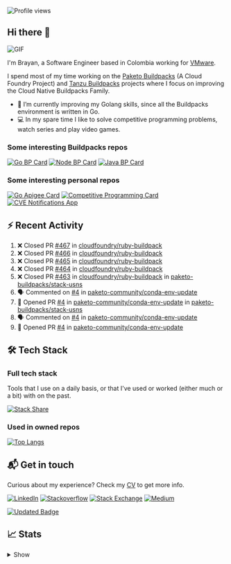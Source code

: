 ![Profile views](https://gpvc.arturio.dev/brayanhenao)

## Hi there 👋

<img alt="GIF" src="https://i.pinimg.com/originals/e4/26/70/e426702edf874b181aced1e2fa5c6cde.gif" />  


I'm Brayan, a Software Engineer based in Colombia working for [VMware](https://www.vmware.com/).

I spend most of my time working on the [Paketo Buildpacks](https://paketo.io/) (A Cloud Foundry Project)
and [Tanzu Buildpacks](https://tanzu.vmware.com/components/buildpacks) projects where I focus on improving the Cloud
Native Buildpacks Family.

- 🌱 I’m currently improving my Golang skills, since all the Buildpacks environment is written in Go.
- 💻 In my spare time I like to solve competitive programming problems, watch series and play video games.

### Some interesting Buildpacks repos

[![Go BP Card](https://github-readme-stats.vercel.app/api/pin/?username=paketo-buildpacks&repo=go&show_owner=true)](https://github.com/paketo-buildpacks/go)
[![Node BP Card](https://github-readme-stats.vercel.app/api/pin/?username=paketo-buildpacks&repo=nodejs&show_owner=true)](https://github.com/paketo-buildpacks/nodejs)
[![Java BP Card](https://github-readme-stats.vercel.app/api/pin/?username=paketo-buildpacks&repo=java&show_owner=true)](https://github.com/paketo-buildpacks/java)

### Some interesting personal repos

[![Go Apigee Card](https://github-readme-stats.vercel.app/api/pin/?username=brayanhenao&repo=go-apigee-edge)](https://github.com/brayanhenao/go-apigee-edge)
[![Competitive Programming Card](https://github-readme-stats.vercel.app/api/pin/?username=brayanhenao&repo=competitive-programming)](https://github.com/brayanhenao/competitive-programming)
[![CVE Notifications App](https://github-readme-stats.vercel.app/api/pin/?username=brayanhenao&repo=cve-notifications-app)](https://github.com/brayanhenao/cve-notifications-app)

## ⚡️ Recent Activity

<!--START_SECTION:activity-->

1. ❌ Closed PR [#467](https://github.com/cloudfoundry/ruby-buildpack/pull/467) in [cloudfoundry/ruby-buildpack](https://github.com/cloudfoundry/ruby-buildpack)
2. ❌ Closed PR [#466](https://github.com/cloudfoundry/ruby-buildpack/pull/466) in [cloudfoundry/ruby-buildpack](https://github.com/cloudfoundry/ruby-buildpack)
3. ❌ Closed PR [#465](https://github.com/cloudfoundry/ruby-buildpack/pull/465) in [cloudfoundry/ruby-buildpack](https://github.com/cloudfoundry/ruby-buildpack)
4. ❌ Closed PR [#464](https://github.com/cloudfoundry/ruby-buildpack/pull/464) in [cloudfoundry/ruby-buildpack](https://github.com/cloudfoundry/ruby-buildpack)
5. ❌ Closed PR [#463](https://github.com/cloudfoundry/ruby-buildpack/pull/463) in [cloudfoundry/ruby-buildpack](https://github.com/cloudfoundry/ruby-buildpack)
   in [paketo-buildpacks/stack-usns](https://github.com/paketo-buildpacks/stack-usns)
4. 🗣 Commented on [#4](https://github.com/paketo-community/conda-env-update/issues/4)
   in [paketo-community/conda-env-update](https://github.com/paketo-community/conda-env-update)
5. 💪 Opened PR [#4](https://github.com/paketo-community/conda-env-update/pull/4)
   in [paketo-community/conda-env-update](https://github.com/paketo-community/conda-env-update)
   in [paketo-buildpacks/stack-usns](https://github.com/paketo-buildpacks/stack-usns)
4. 🗣 Commented on [#4](https://github.com/paketo-community/conda-env-update/issues/4)
   in [paketo-community/conda-env-update](https://github.com/paketo-community/conda-env-update)
5. 💪 Opened PR [#4](https://github.com/paketo-community/conda-env-update/pull/4)
   in [paketo-community/conda-env-update](https://github.com/paketo-community/conda-env-update)

<!--END_SECTION:activity-->

## 🛠 Tech Stack

### Full tech stack

Tools that I use on a daily basis, or that I've used or worked (either much or a bit) with on the past.

[![Stack Share](https://img.shields.io/badge/Stack%20Share-0690FA.svg?&style=for-the-badge&logo=stackshare&logoColor=white)](https://stackshare.io/bhenao6/mystack)

### Used in owned repos

[![Top Langs](https://github-readme-stats.vercel.app/api/top-langs/?username=brayanhenao&layout=compact&langs_count=10)](https://github.com/anuraghazra/github-readme-stats)

## 📬 Get in touch

Curious about my experience? Check my [CV](resources/Brayan%20Henao%20CV.pdf) to get more info.

[![LinkedIn](https://img.shields.io/badge/linkedin-%230077B5.svg?&style=for-the-badge&logo=linkedin&logoColor=white)](https://www.linkedin.com/in/bhenao6/)
[![Stackoverflow](https://img.shields.io/badge/-F58025.svg?&style=for-the-badge&logo=stackoverflow&logoColor=white)](https://stackoverflow.com/users/5371842/brayan-henao)
[![Stack Exchange](https://img.shields.io/badge/-1E5397.svg?&style=for-the-badge&logo=stackexchange)](https://stackexchange.com/users/7008058/brayan-henao)
[![Medium](https://img.shields.io/badge/medium-%2312100E.svg?&style=for-the-badge&logo=medium&logoColor=white)](https://medium.com/@bhenao6)

[![Updated Badge](https://badges.pufler.dev/updated/brayanhenao/brayanhenao)](https://badges.pufler.dev)

## 📈 Stats

<details>
  <summary>Show</summary>

[![Brayan's github stats](https://github-readme-stats.vercel.app/api?username=brayanhenao&count_private=true&show_icons=true&theme=vue-dark)](https://github.com/anuraghazra/github-readme-stats)

<!--START_SECTION:waka-->
![Code Time](http://img.shields.io/badge/Code%20Time-179%20hrs%2059%20mins-blue)

![Lines of code](https://img.shields.io/badge/From%20Hello%20World%20I%27ve%20Written-296%20Thousand%20lines%20of%20code-blue)

**🐱 My GitHub Data** 

> 🏆 369 Contributions in the Year 2022
 > 
> 📦 92.7 kB Used in GitHub's Storage 
 > 
> 💼 Opted to Hire
 > 
> 📜 58 Public Repositories 
 > 
> 🔑 19 Private Repositories  
 > 
**I'm an Early 🐤** 

```text
🌞 Morning    142 commits    ██████░░░░░░░░░░░░░░░░░░░   25.77% 
🌆 Daytime    340 commits    ███████████████░░░░░░░░░░   61.71% 
🌃 Evening    60 commits     ██░░░░░░░░░░░░░░░░░░░░░░░   10.89% 
🌙 Night      9 commits      ░░░░░░░░░░░░░░░░░░░░░░░░░   1.63%

```
📅 **I'm Most Productive on Tuesday** 

```text
Monday       87 commits     ████░░░░░░░░░░░░░░░░░░░░░   15.79% 
Tuesday      130 commits    ██████░░░░░░░░░░░░░░░░░░░   23.59% 
Wednesday    114 commits    █████░░░░░░░░░░░░░░░░░░░░   20.69% 
Thursday     110 commits    █████░░░░░░░░░░░░░░░░░░░░   19.96% 
Friday       96 commits     ████░░░░░░░░░░░░░░░░░░░░░   17.42% 
Saturday     10 commits     ░░░░░░░░░░░░░░░░░░░░░░░░░   1.81% 
Sunday       4 commits      ░░░░░░░░░░░░░░░░░░░░░░░░░   0.73%

```


📊 **This Week I Spent My Time On** 

```text
⌚︎ Time Zone: America/Bogota

💬 Programming Languages: 
sh                       5 hrs 3 mins        █████████████████████████   100.0%

🔥 Editors: 
Zsh                      5 hrs 3 mins        █████████████████████████   100.0%

💻 Operating System: 
Mac                      5 hrs 3 mins        █████████████████████████   100.0%

```

**I Mostly Code in Java** 

```text
Java                     14 repos            ███████░░░░░░░░░░░░░░░░░░   29.79% 
Go                       11 repos            █████░░░░░░░░░░░░░░░░░░░░   23.4% 
JavaScript               7 repos             ███░░░░░░░░░░░░░░░░░░░░░░   14.89% 
TypeScript               5 repos             ██░░░░░░░░░░░░░░░░░░░░░░░   10.64% 
Shell                    3 repos             █░░░░░░░░░░░░░░░░░░░░░░░░   6.38%

```



 Last Updated on 09/05/2022 02:57:44 UTC
<!--END_SECTION:waka-->
</details>
